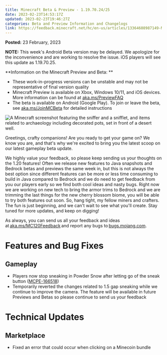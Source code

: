 ```yaml
---
title: Minecraft Beta & Preview - 1.19.70.24/25
date: 2023-02-23T14:53:17Z
updated: 2023-02-23T19:46:27Z
categories: Beta and Preview Information and Changelogs
link: https://feedback.minecraft.net/hc/en-us/articles/13364608987149-Minecraft-Beta-Preview-1-19-70-24-25
---
```


**Posted:** 23 February, 2023

**NOTE:** This week's Android Beta version may be delayed. We apologize for the inconvenience and are working to resolve the issue. iOS players will see this update as 1.19.70.25.

**Information on the Minecraft Preview and Beta: **

- These work-in-progress versions can be unstable and may not be representative of final version quality
- Minecraft Preview is available on Xbox, Windows 10/11, and iOS devices. More information can be found at [aka.ms/PreviewFAQ](http://aka.ms/PreviewFAQ)
- The beta is available on Android (Google Play). To join or leave the beta, see [aka.ms/JoinMCBeta](https://aka.ms/JoinMCBeta) for detailed instructions

![A Minecraft screenshot featuring the sniffer and a snifflet, and items related to archaeology including decorated pots, set in front of a desert well.](https://feedback.minecraft.net/hc/article_attachments/13364558088717)

Greetings, crafty companions! Are you ready to get your game on? We know you are, and that's why we're excited to bring you the latest scoop on our latest gameplay beta update. 

We highly value your feedback, so please keep sending us your thoughts on the 1.20 features! Often we release new features to Java snapshots and Bedrock betas and previews the same week in, but this is not always the best option since different features can be more or less time consuming to build in Java compared to Bedrock and we do need to get feedback from you our players early so we find both cool ideas and nasty bugs. Right now we are working on new tech to bring the armor trims to Bedrock and we are trimming the last things for the new cherry blossom biome, you will be able to try both features out soon. So, hang tight, my fellow miners and crafters. The fun is just beginning, and we can't wait to see what you'll create. Stay tuned for more updates, and keep on digging!

As always, you can send us all your feedback and ideas at [aka.ms/MC120Feedback](https://aka.ms/MC120Feedback) and report any bugs to [bugs.mojang.com](https://bugs.mojang.com/).

# **Features and Bug Fixes**

## **Gameplay**

- Players now stop sneaking in Powder Snow after letting go of the sneak button ([MCPE-166518](https://bugs.mojang.com/browse/MCPE-166518 "https://bugs.mojang.com/browse/MCPE-166518"))
- Temporarily reverted the changes related to 1.5 gap sneaking while we continue to improve the camera. The feature will be available in future Previews and Betas so please continue to send us your feedback

# **Technical Updates**

## **Marketplace**

- Fixed an error that could occur when clicking on a Minecoin bundle
